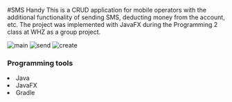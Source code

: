 #SMS Handy
This is a CRUD application for mobile operators with the additional functionality of sending SMS, deducting money from the account, etc. The project was implemented with JavaFX during the Programming 2 class at WHZ as a group project.

![main](https://user-images.githubusercontent.com/39187339/126872743-8e4c7315-9c3b-476d-b78e-f5803e44d280.png)
![send](https://user-images.githubusercontent.com/39187339/126872741-c56d8f21-146f-47d2-aa88-40a86095d7ff.png)
![create](https://user-images.githubusercontent.com/39187339/126872744-be83f84b-6b28-4e40-a7f2-2173aab62e76.png)

### Programming tools
<li>Java</li>
<li>JavaFX</li>
<li>Gradle</li>
